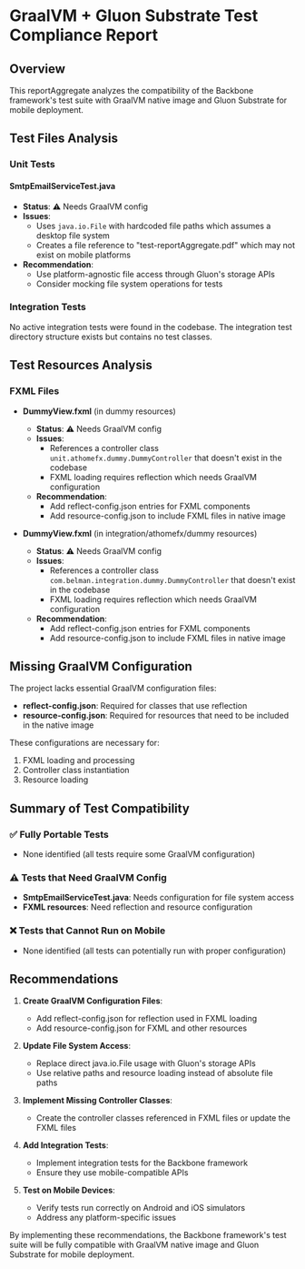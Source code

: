 # GraalVM + Gluon Substrate Test Compliance Report

## Overview

This reportAggregate analyzes the compatibility of the Backbone framework's test suite with GraalVM native image and
Gluon Substrate for mobile deployment.

## Test Files Analysis

### Unit Tests

#### SmtpEmailServiceTest.java

- **Status**: ⚠️ Needs GraalVM config
- **Issues**:
    - Uses `java.io.File` with hardcoded file paths which assumes a desktop file system
    - Creates a file reference to "test-reportAggregate.pdf" which may not exist on mobile platforms
- **Recommendation**:
    - Use platform-agnostic file access through Gluon's storage APIs
    - Consider mocking file system operations for tests

### Integration Tests

No active integration tests were found in the codebase. The integration test directory structure exists but contains no
test classes.

## Test Resources Analysis

### FXML Files

- **DummyView.fxml** (in dummy resources)
    - **Status**: ⚠️ Needs GraalVM config
    - **Issues**:
        - References a controller class `unit.athomefx.dummy.DummyController` that doesn't exist in the codebase
        - FXML loading requires reflection which needs GraalVM configuration
    - **Recommendation**:
        - Add reflect-config.json entries for FXML components
        - Add resource-config.json to include FXML files in native image

- **DummyView.fxml** (in integration/athomefx/dummy resources)
    - **Status**: ⚠️ Needs GraalVM config
    - **Issues**:
        - References a controller class `com.belman.integration.dummy.DummyController` that doesn't exist in the
          codebase
        - FXML loading requires reflection which needs GraalVM configuration
    - **Recommendation**:
        - Add reflect-config.json entries for FXML components
        - Add resource-config.json to include FXML files in native image

## Missing GraalVM Configuration

The project lacks essential GraalVM configuration files:

- **reflect-config.json**: Required for classes that use reflection
- **resource-config.json**: Required for resources that need to be included in the native image

These configurations are necessary for:

1. FXML loading and processing
2. Controller class instantiation
3. Resource loading

## Summary of Test Compatibility

### ✅ Fully Portable Tests

- None identified (all tests require some GraalVM configuration)

### ⚠️ Tests that Need GraalVM Config

- **SmtpEmailServiceTest.java**: Needs configuration for file system access
- **FXML resources**: Need reflection and resource configuration

### ❌ Tests that Cannot Run on Mobile

- None identified (all tests can potentially run with proper configuration)

## Recommendations

1. **Create GraalVM Configuration Files**:
    - Add reflect-config.json for reflection used in FXML loading
    - Add resource-config.json for FXML and other resources

2. **Update File System Access**:
    - Replace direct java.io.File usage with Gluon's storage APIs
    - Use relative paths and resource loading instead of absolute file paths

3. **Implement Missing Controller Classes**:
    - Create the controller classes referenced in FXML files or update the FXML files

4. **Add Integration Tests**:
    - Implement integration tests for the Backbone framework
    - Ensure they use mobile-compatible APIs

5. **Test on Mobile Devices**:
    - Verify tests run correctly on Android and iOS simulators
    - Address any platform-specific issues

By implementing these recommendations, the Backbone framework's test suite will be fully compatible with GraalVM native
image and Gluon Substrate for mobile deployment.